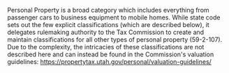Personal Property is a broad category which includes everything from passenger cars to business equipment to mobile homes. While state code sets out the few explicit classifications (which are described below), it delegates rulemaking authority to the Tax Commission to create and maintain classifications for all other types of personal property (59-2-107). Due to the complexity, the intricacies of these classifications are not described here and can instead be found in the Commission's valuation guidelines: https://propertytax.utah.gov/personal/valuation-guidelines/
